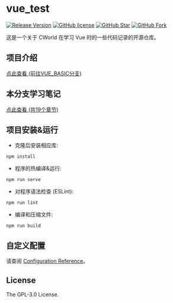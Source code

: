 # vue_test

[![Release Version](https://img.shields.io/github/v/release/cworld1/vue-learning.svg?style=flat-square&label=Release&color=00ADD8&logo=github)](https://github.com/cworld1/vue-learning/releases/latest)
[![GitHub license](https://img.shields.io/github/license/cworld1/vue-learning.svg?style=flat-square&label=License&color=00ADD8&logo=github)](https://github.com/cworld1/vue-learning/)
[![GitHub Star](https://img.shields.io/github/stars/cworld1/vue-learning.svg?style=flat-square&label=Star&color=00ADD8&logo=github)](https://github.com/cworld1/vue-learning/)
[![GitHub Fork](https://img.shields.io/github/forks/cworld1/vue-learning.svg?style=flat-square&label=Fork&color=00ADD8&logo=github)](https://github.com/cworld1/vue-learning/)

这是一个关于 CWorld 在学习 Vue 时的一些代码记录的开源仓库。

## 项目介绍

[点此查看 (前往VUE_BASIC分支)](https://github.com/cworld1/vue-learning/tree/VUE_BASIC)

## 本分支学习笔记
[点此查看 (共19个章节)](./noteForAll.md)

## 项目安装&运行

- 克隆后安装相应库:
```
npm install
```

- 程序的热编译&运行:
```
npm run serve
```

- 对程序语法检查 (ESLint):
```
npm run lint
```

- 编译和压缩文件:
```
npm run build
```

## 自定义配置

请查阅 [Configuration Reference](https://cli.vuejs.org/config/)。

## License

The GPL-3.0 License.
